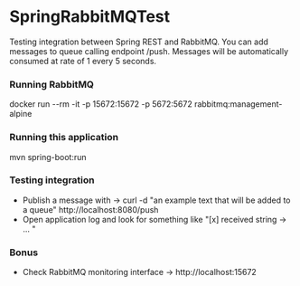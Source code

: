 # SpringRabbitMQTest
Testing integration between Spring REST and RabbitMQ. You can add messages to queue calling endpoint /push. Messages will be automatically consumed at rate of 1 every 5 seconds.

### Running RabbitMQ
docker run --rm -it -p 15672:15672 -p 5672:5672 rabbitmq:management-alpine

### Running this application
mvn spring-boot:run

### Testing integration
* Publish a message with -> curl -d "an example text that will be added to a queue" http://localhost:8080/push
* Open application log and look for something like "[x] received string -> ... "

### Bonus
* Check RabbitMQ monitoring interface -> http://localhost:15672
